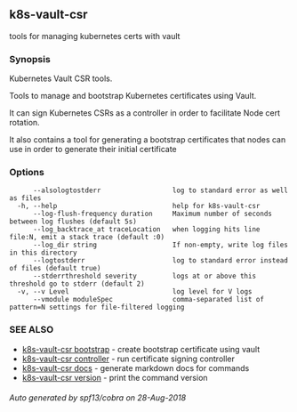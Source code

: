 ## k8s-vault-csr

tools for managing kubernetes certs with vault

### Synopsis

Kubernetes Vault CSR tools.

  Tools to manage and bootstrap Kubernetes certificates
  using Vault.
	
  It can sign Kubernetes CSRs as a controller in order
  to facilitate Node cert rotation. 
  
  It also contains a tool for generating a bootstrap
  certificates that nodes can use in order to generate
  their initial certificate

### Options

```
      --alsologtostderr                  log to standard error as well as files
  -h, --help                             help for k8s-vault-csr
      --log-flush-frequency duration     Maximum number of seconds between log flushes (default 5s)
      --log_backtrace_at traceLocation   when logging hits line file:N, emit a stack trace (default :0)
      --log_dir string                   If non-empty, write log files in this directory
      --logtostderr                      log to standard error instead of files (default true)
      --stderrthreshold severity         logs at or above this threshold go to stderr (default 2)
  -v, --v Level                          log level for V logs
      --vmodule moduleSpec               comma-separated list of pattern=N settings for file-filtered logging
```

### SEE ALSO

* [k8s-vault-csr bootstrap](k8s-vault-csr_bootstrap.md)	 - create bootstrap certificate using vault
* [k8s-vault-csr controller](k8s-vault-csr_controller.md)	 - run certificate signing controller
* [k8s-vault-csr docs](k8s-vault-csr_docs.md)	 - generate markdown docs for commands
* [k8s-vault-csr version](k8s-vault-csr_version.md)	 - print the command version

###### Auto generated by spf13/cobra on 28-Aug-2018
